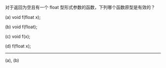 对于返回为空且有一个 float 型形式参数的函数，下列哪个函数原型是有效的？

(a) void f(float x);

(b) void f(float);

(c) void f(x);

(d) f(float x);

---

(a), (b)
